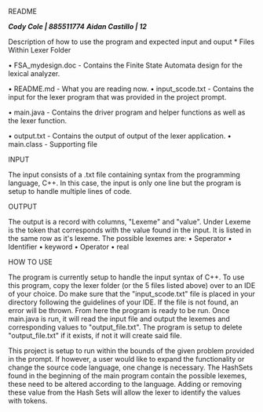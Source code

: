 README

***Cody Cole | 885511774***
***Aidan Castillo | 12***

Description of how to use the program and expected input and ouput * Files Within Lexer Folder

• FSA_mydesign.doc - Contains the Finite State Automata design for the lexical analyzer.

• README.md - What you are reading now. • input_scode.txt - Contains the input for the lexer program that was provided in the project prompt.

• main.java - Contains the driver program and helper functions as well as the lexer function.

• output.txt - Contains the output of output of the lexer application. • main.class - Supporting file

INPUT

The input consists of a .txt file containing syntax from the programming language, C++. In this case, the input is only one line but the program is setup to handle multiple lines of code.

OUTPUT

The output is a record with columns, "Lexeme" and "value". Under Lexeme is the token that corresponds with the value found in the input. It is listed in the same row as it's lexeme. The possible lexemes are: • Seperator • Identifier • keyword • Operator • real

HOW TO USE

The program is currently setup to handle the input syntax of C++. To use this program, copy the lexer folder (or the 5 files listed above) over to an IDE of your choice. Do make sure that the "input_scode.txt" file is placed in your directory following the guidelines of your IDE. If the file is not found, an error will be thrown. From here the program is ready to be run. Once main.java is run, it will read the input file and output the lexemes and corresponding values to "output_file.txt". The program is setup to delete "output_file.txt" if it exists, if not it will create said file.

This project is setup to run within the bounds of the given problem provided in the prompt. If however, a user would like to expand the functionality or change the source code language, one change is necessary. The HashSets found in the beginning of the main program contain the possible lexemes, these need to be altered according to the language. Adding or removing these value from the Hash Sets will allow the lexer to identify the values with tokens.
